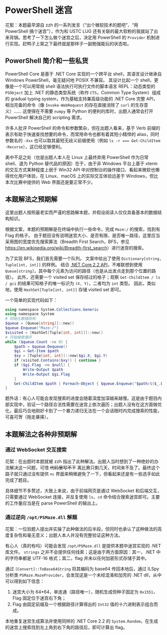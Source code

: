 # PowerShell 迷宫

花絮：本题最早源自 zzh 的一系列发言（“出个微软技术的题吧”、“用 PowerShell 搞个迷宫”），作为和 USTC LUG 还有关联的最大软粉的我就站了出来背锅。思考了一下怎么做个迷宫之后，决定用 PowerShell 的 `Provider` 机制进行实现。赶鸭子上架之下最终就是那样子一副勉强能玩的状态啦。

## PowerShell 简介和一些私货

PowerShell Core 是基于 .NET Core 实现的一个跨平台 shell，其语言设计继承自 Windows PowerShell，毫无疑问地 POSIX 不兼容。
其设计比起一个 shell，更像是一个可以用常规 shell 语法执行可执行文件的脚本语言 REPL：动态类型的 `PSObject` 加上 .NET 的静态类型系统（称作 `CTS`，Common Type System）组成的 gradual typing system，作为基础支持兼高级功能的 .NET Core 完整 API，相当完备的命令（像 `Invoke-WebRequest` 的存在直接消除了 `curl` 的生存意义）……
这使得在不需要 `numpy` 等 Python 的便利的库时，出题人通常会打开 PowerShell 解决自己的 scripting 需求。

许多人批评 PowerShell 的命令和参数繁杂，但在出题人看来，基于 Verb 前缀的表示有助于快速查找想要的命令，而常用命令也都有着其短小精悍的 alias，同时参数名的 `-Xxx` 也可以取其最短无歧义前缀使用（例如 `ls -r === Get-ChildItem -Recurse`），这已经足够便利。

美中不足之处（也是出题人本人在 Linux 上最终弃用 PowerShell 作为日常 shell、退为 Python 替代品的原因）在于，由于非 Windows 平台上基于 xterm 的交互方式某种程度上弱于 Win32 API 中对控制台的操作接口、看起来微软也懒得优化用户体验，在 Linux、macOS 上的实际交互体验远差于 Windows，但比本次比赛中提供的 Web 界面还是要正常不少。

## 本题解法之预期解

这里出题人按照最老实而严谨的思路解本题，并假设阅读人仅仅具备基本的数据结构知识。

根据文案，本题的预期解是在终端中执行一些命令，完成 `Maze:/` 的搜索，找到有 Flag 的格子。
由于题目没有说明迷宫大小、是否有限、是否唯一路径，这里应当采用图的宽度优先搜索算法（Breadth First Search，BFS，参见 <https://en.wikipedia.org/wiki/Breadth-first_search>）进行迷宫的搜索。

为了实现 BFS，我们首先需要一个队列。
文案中给出了使用 `Dictionary[string, Tuple[int, int]]` 的样例。
结合 [.NET Core 2.2 API](https://docs.microsoft.com/en-us/dotnet/api/?view=netcore-2.2)，不难联想到使用 `Queue[string]`，其中每个元素为访问的路径（也是从出发点走到那个位置的路径）。
此外，还需要一个 visited set 保存经过的格子；观察 `Get-ChildItem / ls / gci` 的结果可知格子的唯一标识为 `(X, Y)`，二者均为 `int` 类型。
因此，类似地，使用 `HashSet[Tuple[int, int]]` 存储 visited set 即可。

一个简单的实现代码如下：

```powershell
using namespace System.Collections.Generic
using namespace System
# 初始化数据结构
$queue = [Queue[string]]::new()
$queue.Enqueue("Maze:/")
$visited = [HashSet[Tuple[int, int]]]::new()
# 开始搜索循环
while ($queue.Count -ne 0) {
    $path = $queue.Dequeue()
    $gi = Get-Item $path
    $xy = [Tuple[int, int]]::new($gi.X, $gi.Y)
    if (visited.Contains($xy)) { continue }
    if ($gi.Flag -ne $null) {
        Write-Output $path
        Write-Output $gi.Flag
    }
    Get-ChildItem $path | Foreach-Object { $queue.Enqueue("$path/$($_.Direction)") } | Out-Null
}
```

题外话：有心人可能会发现搜索的进度会随着深度加深越来越慢。这是由于题目内部实现中，验证一个路径合法性需要在迷宫上依次遍历；出题人没有在这方面做优化，最后巧合地刚好卡到了一个暴力递归无法在一个会话限时内完成搜索的性能，可喜可贺（拖走暴揍）。

## 本题解法之各种非预期解

### 通过 WebSocket 交互搜索

花絮：在出题时本题就被 zzh 指出了此种解法。出题人当时想到了一种绝妙的办法解决这一问题，可惜 <del>代码里写不下</del> 离比赛只剩几天，时间来不及了。最终这个路子就只通过没有提供 `nc` 界面来稍微避免了一下，但看起来还是有一些选手如此完成了题目。

具体细节不多赘述，大致上来说，由于前端网页是通过 WebSocket 和后端交互，只需要通过 WebSocket 连接，并反复使用 `ls`、`cd` 命令结合搜索迷宫即可。主要的工作量应当是在 parse PowerShell 的输出上。

### 通过逆向 `/opt/PSMaze.dll` 解题

花絮：一位验题人提出并实操了此种做法的后半段，但同时也承认了这种做法的高度复杂性和毫无意义；出题人本人并没有完整验证这种方法。

有心人（真的有吗）可能会发现 `/opt/PSMaze.dll` 是提供本题中迷宫实现的 .NET 库文件。
`strings` 之并不会提供任何线索；这是由于两方面原因：其一，.NET 中的字符串都是 UTF-16 格式；其二，flag 并未以任何加密形式存储于其中。

通过 `[Convert]::ToBase64String` 将其编码为 base64 传回本地后，通过 ILSpy 分析类 `PSMaze.MazeProvider`，会发现这是一个未经混淆和加壳的 .NET dll，从中可以得到如下信息：

1. 迷宫大小为 64*64，单连通（路径唯一），随机生成但种子固定为 `0x1551`，Flag 固定位于迷宫右下角；
2. Flag 由固定前缀及一个根据路径计算得出的 `Int32` 值的十六进制表示组合而成。

本地重复迷宫生成算法并使用同样的 .NET Core 2.2 的 `System.Random`，在生成的迷宫上搜索找到左上角到右下角的路径后，即可计算出 flag。
